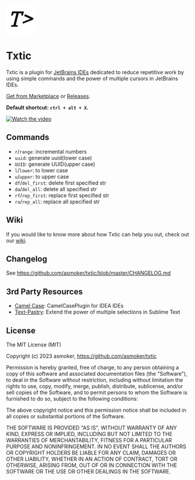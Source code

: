 ![](./doc/img/logo_middle.png)

# Txtic

Txtic is a plugin for [JetBrains IDEs](https://www.jetbrains.com/) dedicated to reduce repetitive work by using simple commands and the power of multiple cursors in JetBrains IDEs.

[Get from Marketplace](https://plugins.jetbrains.com/plugin/20961-txtic) or [Releases](https://github.com/asmoker/txtic/releases).

**Default shortcut: `ctrl + alt + X`.**

[![Watch the video](https://i.ytimg.com/vi/_6i-GI5SZaY/hqdefault.jpg)](https://www.youtube.com/watch?v=_6i-GI5SZaY)


## Commands

- `r`/`range`: incremental numbers
- `uuid`: generate uuid(lower case)
- `UUID`: generate UUID(upper case)
- `l`/`lower`: to lower case
- `u`/`upper`: to upper case
- `df`/`del_first`: delete first specified str
- `da`/`del_all`: delete all specified str
- `rf`/`rep_first`: replace first specified str
- `ra`/`rep_all`: replace all specified str

## Wiki

If you would like to know more about how Txtic can help you out, check out our [wiki](https://github.com/asmoker/txtic/wiki).

## Changelog

See https://github.com/asmoker/txtic/blob/master/CHANGELOG.md

## 3rd Party Resources

- [Camel Case](https://github.com/netnexus/camelcaseplugin): CamelCasePlugin for IDEA IDEs
- [Text-Pastry](https://github.com/duydao/Text-Pastry): Extend the power of multiple selections in Sublime Text

## License

The MIT License (MIT)

Copyright (c) 2023 asmoker, https://github.com/asmoker/txtic

Permission is hereby granted, free of charge, to any person obtaining a copy
of this software and associated documentation files (the "Software"), to deal
in the Software without restriction, including without limitation the rights
to use, copy, modify, merge, publish, distribute, sublicense, and/or sell
copies of the Software, and to permit persons to whom the Software is
furnished to do so, subject to the following conditions:

The above copyright notice and this permission notice shall be included in
all copies or substantial portions of the Software.

THE SOFTWARE IS PROVIDED "AS IS", WITHOUT WARRANTY OF ANY KIND, EXPRESS OR
IMPLIED, INCLUDING BUT NOT LIMITED TO THE WARRANTIES OF MERCHANTABILITY,
FITNESS FOR A PARTICULAR PURPOSE AND NONINFRINGEMENT. IN NO EVENT SHALL THE
AUTHORS OR COPYRIGHT HOLDERS BE LIABLE FOR ANY CLAIM, DAMAGES OR OTHER
LIABILITY, WHETHER IN AN ACTION OF CONTRACT, TORT OR OTHERWISE, ARISING FROM,
OUT OF OR IN CONNECTION WITH THE SOFTWARE OR THE USE OR OTHER DEALINGS IN
THE SOFTWARE.

